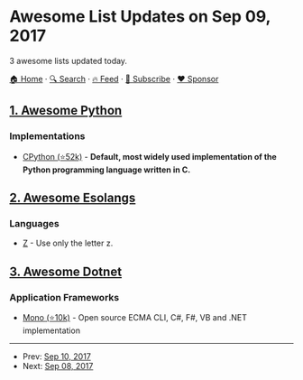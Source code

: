 # Awesome List Updates on Sep 09, 2017

3 awesome lists updated today.

[🏠 Home](/README.md) · [🔍 Search](https://www.trackawesomelist.com/search/) · [🔥 Feed](https://www.trackawesomelist.com/rss.xml) · [📮 Subscribe](https://trackawesomelist.us17.list-manage.com/subscribe?u=d2f0117aa829c83a63ec63c2f&id=36a103854c) · [❤️  Sponsor](https://github.com/sponsors/theowenyoung)



## [1. Awesome Python](/content/vinta/awesome-python/README.md)

### Implementations

*   [CPython (⭐52k)](https://github.com/python/cpython) - **Default, most widely used implementation of the Python programming language written in C.**

## [2. Awesome Esolangs](/content/angrykoala/awesome-esolangs/README.md)

### Languages

*   [Z](https://esolangs.org/wiki/Z) - Use only the letter z.

## [3. Awesome Dotnet](/content/quozd/awesome-dotnet/README.md)

### Application Frameworks

*   [Mono (⭐10k)](https://github.com/mono/mono) - Open source ECMA CLI, C#, F#, VB and .NET implementation

---

- Prev: [Sep 10, 2017](/content/2017/09/10/README.md)
- Next: [Sep 08, 2017](/content/2017/09/08/README.md)